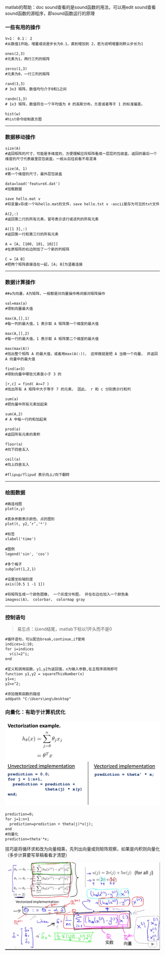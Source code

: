 
matlab的帮助：doc sound查看的是sound函数的用法，可以用edit sound查看sound函数的源程序，即sound函数运行的原理

### 一些有用的操作

```
V=1： 0.1： 2
#从数值1开始，增量或说是步长为0.1，直到增加到 2，若为说明增量则默认步长为1

ones(2,3)
#元素为1，两行三列的矩阵

zeros(1,3)
#元素为0，一行三列的矩阵

rand(3,3)
# 3x3 矩阵，数值均匀介于0和1之间

randn(1,3)
# 1x3 矩阵，数值符合一个平均值为 0 的高斯分布，方差或者等于 1 的标准偏差。

hist(w)
#hist命令绘制直方图
```

------------

### 数据移动操作
```
size(A)
#返回矩阵的尺寸，可能是多维度的，方便理解应将矩阵看成一层层的包装盒，返回的最后一个维度的尺寸代表最里层包装盒，一般从后往前看不易混淆

size(A, 1)
#第一个维度的尺寸，最外层包装盒

data=load('featureX.dat')
#加载数据

save hello.mat v
#将变量v存成一个叫hello.mat的文件，save hello.txt v -ascii是存为可见的txt文件

A(2,:)
#返回第二行的所有元素，冒号表示该行或该列的所有元素

A([1 3],:)
#返回第一行和第三行的所有元素

A = [A, [100, 101, 102]]
#在原矩阵的右边附加了一个新的列矩阵

C = [A B]
#把两个矩阵直接连在一起，[A; B]为竖着连接

```

------------

### 数据计算操作
```
##a为向量，A为矩阵，一般都是对向量操作再间接对矩阵操作

val=max(a)
#得到向量最大值

max(A,[],1)
#每一列的最大值，1 表示取 A 矩阵第一个维度的最大值

max(A,[],2)
#每一行的最大值，1 表示取 A 矩阵第二个维度的最大值

max(max(A))
#找出整个矩阵 A 的最大值，或者用max(A(:))， 这样做就是把 A 当做一个向量， 并返回 A 向量中的最大值

find(a<3)
#得到向量中哪些元素是小于 3 的

[r,c] = find( A>=7 )
#找出所有 A 矩阵中大于等于 7 的元素， 因此， r 和 c 分别表示行和列

sum(a)
#把向量中所有元素加起来

sum(A,2)
# A 中每一行的和加起来

prod(a)
#返回所有元素的乘积

floor(a)
#向下四舍五入

ceil(a)
#向上四舍五入

#flipup/flipud 表示向上/向下翻转

```

------------

### 绘图数据
```
#画连线图
plot(x,y)

#其余参数表示颜色、点的图形
plot(t, y2,’r’,'*')

#标签
xlabel('time')

#图例
legend('sin', 'cos')

#多个格子
subplot(1,2,1)

#设置坐标轴刻度
axis([0.5 1 -1 1])

#将矩阵生成一个颜色图像， 一个灰度分布图， 并在右边也加入一个颜色条
imagesc(A)， colorbar， colormap gray
```

------------

### 控制语句
> 易忘点：以end结尾，matlab下标以1开头而不是0

```
#循环语句，可以配合break,continue,if使用
indices=1:10;
for i=indices
  v(i)=2^i;
end

#定义和调用函数，y1,y2为返回值，x为输入参数,在主程序调用即可
function y1,y2 = squareThisNumber(x)
y1=x;
y2=x^2;

#添加搜索函数的路径
addpath "C:\Users\ang\desktop" 
```

### 向量化：有助于计算机优化

![向量化](image/4-1.png)

```
prediction=0;
for j=1:n+1
  prediction=prediction + theta(j)*x(j);
end
#向量化
prediction=theta'*x;
```
技巧是将循环求和改为向量相乘，先列出向量或则矩阵观察，如果是内积则向量化（多步计算要写草稿看看才清楚）

![认真分析](image/4-2.png)

